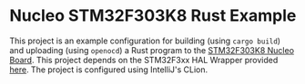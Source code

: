 # Nucleo STM32F303K8 Rust Example
This project is an example configuration for building (using `cargo build`) and 
uploading (using `openocd`) a Rust program to the 
[STM32F303K8 Nucleo Board](https://www.st.com/en/evaluation-tools/nucleo-f303k8.html).
This project depends on the STM32F3xx HAL Wrapper provided
[here](https://github.com/stm32-rs/stm32f3xx-hal). The project is configured 
using IntelliJ's CLion.
